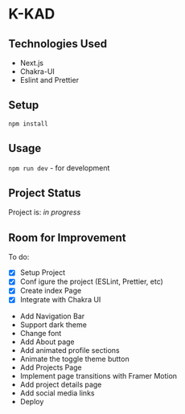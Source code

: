 # K-KAD

## Technologies Used

-   Next.js
-   Chakra-UI
-   Eslint and Prettier

## Setup

`npm install`

## Usage

`npm run dev` - for development

## Project Status

Project is: _in progress_

## Room for Improvement

To do:

-   [x] Setup Project
-   [x] Conf igure the project (ESLint, Prettier, etc)
-   [x] Create index Page
-   [x] Integrate with Chakra UI
-   Add Navigation Bar
-   Support dark theme
-   Change font
-   Add About page
-   Add animated profile sections
-   Animate the toggle theme button
-   Add Projects Page
-   Implement page transitions with Framer Motion
-   Add project details page
-   Add social media links
-   Deploy
